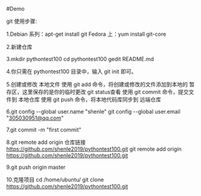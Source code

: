 #Demo

git 使用步骤:

1.Debian 系列：apt-get install git
Fedora 上：yum install git-core

2.新建仓库

3.mkdir pythontest100
cd pythontest100
gedit README.md

4.你只需在 pythontest100 目录中，输入 git init 即可。

5.创建或修改 本地文件
使用 git add 命令，将创建或修改的文件添加到本地的 暂存区，这里保存的是你的临时更改 git status查看
使用 git commit 命令，提交文件到 本地仓库
使用 git push 命令，将本地代码库同步到 远端仓库

6.git config --global user.name "shenle"
git config --global user.email "305030951@qq.com"

7.git commit -m "first commit"

8.git remote add origin 仓库链接
https://github.com/shenle2019/pythontest100.git
git remote add origin https://github.com/shenle2019/pythontest100.git

9.git push origin master

10.克隆项目
cd /home/ubuntu/
git clone https://github.com/shenle2019/pythontest100.git
